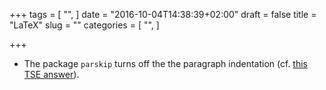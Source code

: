 +++
tags = [
  "",
]
date = "2016-10-04T14:38:39+02:00"
draft = false
title = "LaTeX"
slug = ""
categories = [
  "",
]

+++

* The package `parskip` turns off the the paragraph indentation (cf. [this TSE answer](http://tex.stackexchange.com/a/27807)).
